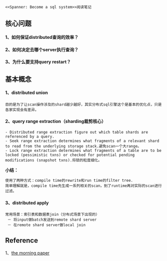 ```
<<Spanner: Become a sql system>>阅读笔记
```
## 核心问题
#### 1、如何保证**distributed**查询的效率？
#### 2、如何决定去哪个server执行查询？
#### 3、为什么要支持query restart？

## 基本概念
#### 1、distributed union
```
目的是为了让scan操作涉及的shard越少越好，其实分布式sql引擎这个是基本的优化点，只是各家实现会有差异。
```

#### 2、query range extraction（sharding裁剪核心）
```
- Distributed range extraction figure out which table shards are referenced by a query.
- Seek range extraction determines what fragments of a relevant shard to read from the underlying storage stack.避免scan一个大range。
- Lock range extraction determines what fragments of a table are to be locked (pessimistic txns) or checked for potential pending modifications (snapshot txns).将锁的粒度细化。
```
**小结：**

```
使用了两种方式：compile time的rewrite和run time的filter tree.
简单理解就是，compile time先生成一系列相关的scan，到了runtime再对实际的scan进行过滤。
```

#### 3、distributed apply
```
常用场景：索引表和数据表join（分布式场景下出现的）
 － 将input做batch发送到remote shard server
 － 在remote shard server做local join
```

## Reference
1、[the morning paper](https://blog.acolyer.org/2017/07/03/spanner-becoming-a-sql-system/)